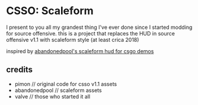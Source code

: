 # CSSO: Scaleform

I present to you all my grandest thing I've ever done since I started modding for source offensive. this is a project that replaces the HUD in source offensive v1.1 with scaleform style (at least crica 2018)

inspired by [abandonedpool's scaleform hud for csgo demos](https://github.com/abandonedpools/scaleform)


## credits
- pimon // original code for csso v1.1 assets 
- abandonedpool // scaleform assets
- valve // those who started it all
